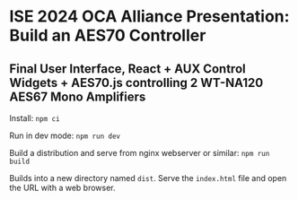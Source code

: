 # ISE 2024 OCA Alliance Presentation: Build an AES70 Controller

## Final User Interface, React + AUX Control Widgets + AES70.js controlling 2 WT-NA120 AES67 Mono Amplifiers

Install: `npm ci`

Run in dev mode: `npm run dev`

Build a distribution and serve from nginx webserver or similar: `npm run build`

Builds into a new directory named `dist`. Serve the `index.html` file and open the URL with a web browser.

